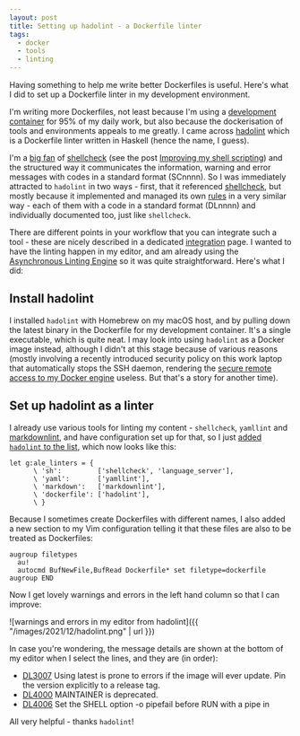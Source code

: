 ```yaml
---
layout: post
title: Setting up hadolint - a Dockerfile linter
tags:
  - docker
  - tools
  - linting
---
```

Having something to help me write better Dockerfiles is useful. Here's what I did to set up a Dockerfile linter in my development environment.
<!--excerpt-->

I'm writing more Dockerfiles, not least because I'm using a [development container](https://github.com/qmacro/dotfiles/tree/main/devcontainer) for 95% of my daily work, but also because the dockerisation of tools and environments appeals to me greatly. I came across [hadolint][hadolint] which is a Dockerfile linter written in Haskell (hence the name, I guess).

I'm a [big fan](https://qmacro.org/2021/05/19/supporting-developers-with-sponsorship/) of [shellcheck][shellcheck] (see the post [Improving my shell scripting](https://qmacro.org/2020/10/05/improving-my-shell-scripting/)) and the structured way it communicates the information, warning and error messages with codes in a standard format (SCnnnn). So I was immediately attracted to `hadolint` in two ways - first, that it referenced [shellcheck][shellcheck], but mostly because it implemented and managed its own [rules](https://github.com/hadolint/hadolint#rules) in a very similar way - each of them with a code in a standard format (DLnnnn) and individually documented too, just like `shellcheck`.

There are different points in your workflow that you can integrate such a tool - these are nicely described in a dedicated [integration](https://github.com/hadolint/hadolint/blob/master/docs/INTEGRATION.md) page. I wanted to have the linting happen in my editor, and am already using the [Asynchronous Linting Engine][ALE] so it was quite straightforward. Here's what I did:

## Install hadolint

I installed `hadolint` with Homebrew on my macOS host, and by pulling down the latest binary in the Dockerfile for my development container. It's a single executable, which is quite neat. I may look into using `hadolint` as a Docker image instead, although I didn't at this stage because of various reasons (mostly involving a recently introduced security policy on this work laptop that automatically stops the SSH daemon, rendering the [secure remote access to my Docker engine](https://qmacro.org/2021/06/12/remote-access-to-docker-on-my-synology-nas/) useless. But that's a story for another time).

## Set up hadolint as a linter

I already use various tools for linting my content - `shellcheck`, `yamllint` and [markdownlint](https://qmacro.org/2021/05/14/notes-on-markdown-linting-part-2/), and have configuration set up for that, so I just [added `hadolint` to the list](https://github.com/qmacro/dotfiles/commit/a2a3439956dc0eba7b6e8bc2e44eec0411284110), which now looks like this:

```vim
let g:ale_linters = {
      \ 'sh':         ['shellcheck', 'language_server'],
      \ 'yaml':       ['yamllint'],
      \ 'markdown':   ['markdownlint'],
      \ 'dockerfile': ['hadolint'],
      \ }
```

Because I sometimes create Dockerfiles with different names, I also added a new section to my Vim configuration telling it that these files are also to be treated as Dockerfiles:

```vim
augroup filetypes
  au!
  autocmd BufNewFile,BufRead Dockerfile* set filetype=dockerfile
augroup END
```

Now I get lovely warnings and errors in the left hand column so that I can improve:

![warnings and errors in my editor from hadolint]({{ "/images/2021/12/hadolint.png" | url }})

In case you're wondering, the message details are shown at the bottom of my editor when I select the lines, and they are (in order):

* [DL3007](https://github.com/hadolint/hadolint/wiki/DL3007) Using latest is prone to errors if the image will ever update. Pin the version explicitly to a release tag.
* [DL4000](https://github.com/hadolint/hadolint/wiki/DL4000) MAINTAINER is deprecated.
* [DL4006](https://github.com/hadolint/hadolint/wiki/DL4006) Set the SHELL option -o pipefail before RUN with a pipe in

All very helpful - thanks `hadolint`!

[hadolint]: https://github.com/hadolint/hadolint
[shellcheck]: https://github.com/koalaman/shellcheck
[ALE]: https://github.com/dense-analysis/ale
